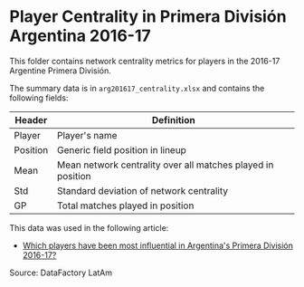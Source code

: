 Player Centrality in Primera División Argentina 2016-17
=======================================================

This folder contains network centrality metrics for players in the 2016-17 Argentine Primera División.

The summary data is in `arg201617_centrality.xlsx` and contains the following fields:

Header | Definition
-------|------------
Player | Player's name
Position | Generic field position in lineup
Mean | Mean network centrality over all matches played in position
Std | Standard deviation of network centrality
GP | Total matches played in position

This data was used in the following article:

* [Which players have been most influential in Argentina's Primera División 2016-17?](http://www.soccermetrics.net/?p=3822)

Source: DataFactory LatAm

